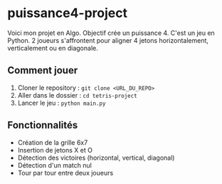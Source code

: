 # puissance4-project
Voici mon projet en Algo. Objectif crée un puissance 4. 
C'est un jeu en Python. 2 joueurs s'affrontent pour aligner 4 jetons horizontalement, verticalement ou en diagonale.

## Comment jouer
1. Cloner le repository : `git clone <URL_DU_REPO>`
2. Aller dans le dossier : `cd tetris-project`
3. Lancer le jeu : `python main.py`

## Fonctionnalités
- Création de la grille 6x7
- Insertion de jetons X et O
- Détection des victoires (horizontal, vertical, diagonal)
- Détection d'un match nul
- Tour par tour entre deux joueurs
